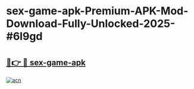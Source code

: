 # sex-game-apk-Premium-APK-Mod-Download-Fully-Unlocked-2025-#6l9gd

# <h2><a href="https://bedroomkl.my?title=sex-game-apk&ref=1AP">🔗👉 🔴 sex-game-apk</a></h2>

[![acn](https://github.com/user-attachments/assets/0f9c940e-d8b0-45ae-aac7-cd30a18b3e1c)](https://bedroomkl.my?title=sex-game-apk&ref=1AP)

